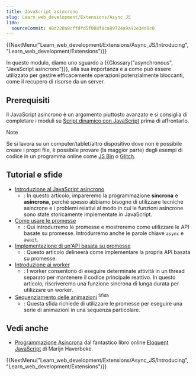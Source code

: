 ```yaml
---
title: JavaScript asincrono
slug: Learn_web_development/Extensions/Async_JS
l10n:
  sourceCommit: 48d220a8cffdfd5f088f8ca89724a9a92e34d8c0
---
```


{{NextMenu("Learn_web_development/Extensions/Async_JS/Introducing", "Learn_web_development/Extensions")}}

In questo modulo, diamo uno sguardo a {{Glossary("asynchronous", "JavaScript asincrono")}}, alla sua importanza e a come può essere utilizzato per gestire efficacemente operazioni potenzialmente bloccanti, come il recupero di risorse da un server.

## Prerequisiti

Il JavaScript asincrono è un argomento piuttosto avanzato e si consiglia di completare i moduli su [Script dinamico con JavaScript](/it/docs/Learn_web_development/Core/Scripting) prima di affrontarlo.

> [!NOTE]
> Se si lavora su un computer/tablet/altro dispositivo dove non è possibile creare i propri file, è possibile provare (la maggior parte) degli esempi di codice in un programma online come [JS Bin](https://jsbin.com/) o [Glitch](https://glitch.com/).

## Tutorial e sfide

- [Introduzione al JavaScript asincrono](/it/docs/Learn_web_development/Extensions/Async_JS/Introducing)
  - : In questo articolo, impareremo la programmazione **sincrona** e **asincrona**, perché spesso abbiamo bisogno di utilizzare tecniche asincrone e i problemi relativi al modo in cui le funzioni asincrone sono state storicamente implementate in JavaScript.
- [Come usare le promesse](/it/docs/Learn_web_development/Extensions/Async_JS/Promises)
  - : Qui introdurremo le promesse e mostreremo come utilizzare le API basate su promesse. Introdurremo anche le parole chiave `async` e `await`.
- [Implementazione di un'API basata su promesse](/it/docs/Learn_web_development/Extensions/Async_JS/Implementing_a_promise-based_API)
  - : Questo articolo delineerà come implementare la propria API basata su promesse.
- [Introduzione ai worker](/it/docs/Learn_web_development/Extensions/Async_JS/Introducing_workers)
  - : I worker consentono di eseguire determinate attività in un thread separato per mantenere il codice principale reattivo. In questo articolo, riscriveremo una funzione sincrona di lunga durata per utilizzare un worker.
- [Sequenziamento delle animazioni](/it/docs/Learn_web_development/Extensions/Async_JS/Sequencing_animations) <sup>Sfida</sup>
  - : Questa sfida richiede di utilizzare le promesse per eseguire una serie di animazioni in una sequenza particolare.

## Vedi anche

- [Programmazione Asincrona](https://eloquentjavascript.net/11_async.html) dal fantastico libro online [Eloquent JavaScript](https://eloquentjavascript.net/) di Marijn Haverbeke.

{{NextMenu("Learn_web_development/Extensions/Async_JS/Introducing", "Learn_web_development/Extensions")}}
